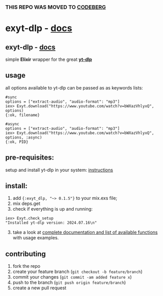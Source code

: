 ### THIS REPO WAS MOVED TO [CODEBERG](https://codeberg.org/v0i4/exyt-dlp)
# exyt-dlp - [docs](https://hexdocs.pm/exyt_dlp/Exyt.html#content)
## exyt-dlp - [docs](https://hexdocs.pm/exyt_dlp/Exyt.html#content)
simple **Elixir** wrapper for the great [**yt-dlp**](https://github.com/yt-dlp/yt-dlp)

## usage
all options available to yt-dlp can be passed as as keywords lists:

```
#sync
options = ["extract-audio", "audio-format": "mp3"]
iex> Exyt.download("https://www.youtube.com/watch?v=bWXazVhlyxQ", options)
{:ok, filename}

#async
options = ["extract-audio", "audio-format": "mp3"]
iex> Exyt.download("https://www.youtube.com/watch?v=bWXazVhlyxQ", options, :async)
{:ok, PID}

```


## pre-requisites:  
setup and install yt-dlp in your system: [instructions](https://github.com/yt-dlp/yt-dlp/wiki/Installation)

## install:  
1. add `{:exyt_dlp, "~> 0.1.5"}` to your mix.exs file;
2. mix deps.get
3. check if everything is up and running:
```
iex> Exyt.check_setup
"Installed yt-dlp version: 2024.07.16\n"

```

3. take a look at [complete documentation and list of available functions](https://hexdocs.pm/exyt_dlp/Exyt.html#content) with usage examples.

## contributing
1. fork the repo
2. create your feature branch (`git checkout -b feature/branch`)
3. commit your changes (`git commit -am added feature x`)
4. push to the branch (`git push origin feature/branch`)
5. create a new pull request
